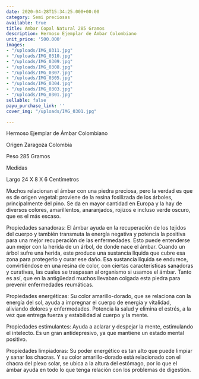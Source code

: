 ```yaml
---
date: 2020-04-28T15:34:25.000+00:00
category: Semi preciosas
available: true
title: Ambar Copal Natural 285 Gramos
description: Hermoso Ejemplar de Ámbar Colombiano
unit_price: '500.000'
images:
- "/uploads/IMG_0311.jpg"
- "/uploads/IMG_0310.jpg"
- "/uploads/IMG_0309.jpg"
- "/uploads/IMG_0308.jpg"
- "/uploads/IMG_0307.jpg"
- "/uploads/IMG_0305.jpg"
- "/uploads/IMG_0304.jpg"
- "/uploads/IMG_0303.jpg"
- "/uploads/IMG_0301.jpg"
sellable: false
payu_purchase_link: ''
cover_img: "/uploads/IMG_0301.jpg"

---
```

Hermoso Ejemplar de Ámbar Colombiano 

Origen Zaragoza Colombia 

Peso 285 Gramos 

Medidas

Largo 24 X 8 X 6 Centímetros

 

Muchos relacionan el ámbar con una piedra preciosa, pero la verdad es que es de origen vegetal: proviene de la resina fosilizada de los árboles, principalmente del pino. Se da en mayor cantidad en Europa y la hay de diversos colores, amarillentos, anaranjados, rojizos e incluso verde oscuro, que es el más escaso.

Propiedades sanadoras: El ámbar ayuda en la recuperación de los tejidos del cuerpo y también transmuta la energía negativa y potencia la positiva para una mejor recuperación de las enfermedades. Esto puede entenderse aun mejor con la herida de un árbol, de donde nace el ámbar. Cuando un árbol sufre una herida, este produce una sustancia líquida que cubre esa zona para protegerlo y curar ese daño. Esa sustancia líquida se endurece, convirtiéndose en una resina de color, con ciertas características sanadoras y curativas, las cuales se traspasan al organismo si usamos el ámbar. Tanto es así, que en la antigüedad muchos llevaban colgada esta piedra para prevenir enfermedades reumáticas.

Propiedades energéticas: Su color amarillo-dorado, que se relaciona con la energía del sol, ayuda a impregnar el cuerpo de energía y vitalidad, aliviando dolores y enfermedades. Potencia la salud y elimina el estrés, a la vez que entrega fuerza y estabilidad al cuerpo y la mente.

Propiedades estimulantes: Ayuda a aclarar y despejar la mente, estimulando el intelecto. Es un gran antidepresivo, ya que mantiene un estado mental positivo.

Propiedades limpiadoras: Su poder energético es tan alto que puede limpiar y sanar los chacras. Y su color amarillo-dorado está relacionado con el chacra del plexo solar, se ubica a la altura del estómago, por lo que el ámbar ayuda en todo lo que tenga relación con los problemas de digestión.